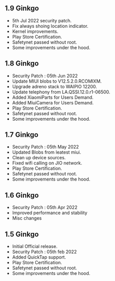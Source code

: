 ## 1.9 Ginkgo
- 5th Jul 2022 security patch.
- Fix always shoing location indicator.
- Kernel improvements.
- Play Store Certification.
- Safetynet passed without root.
- Some improvements under the hood.

## 1.8 Ginkgo
- Security Patch : 05th Jun 2022
- Update MIUI blobs to V12.5.2.0.RCOMIXM.
- Upgrade adreno stack to WAIPIO 12200.
- Update telephony from LA.QSSI.12.0.r1-06500.
- Added XiaomiParts for Users Demand.
- Added MiuiCamera for Users Demand.
- Play Store Certification.
- Safetynet passed without root.
- Some improvements under the hood.

## 1.7 Ginkgo
- Security Patch : 05th May 2022
- Updated Blobs from leatest miui.
- Clean up device sources.
- Fixed wifi calling on JIO network.
- Play Store Certification.
- Safetynet passed without root.
- Some improvements under the hood.

## 1.6 Ginkgo
- Security Patch : 05th Apr 2022
- Improved performance and stability
- Misc changes

## 1.5 Ginkgo
- Initial Official release.
- Security Patch : 05th feb 2022
- Added QuickTap support.
- Play Store Certification.
- Safetynet passed without root.
- Some improvements under the hood.
